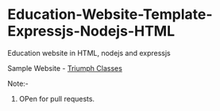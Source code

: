 # Education-Website-Template-Expressjs-Nodejs-HTML
Education website in HTML, nodejs and expressjs


Sample Website - <a href="http://triumphclasses.online" target="_blank">Triumph Classes </a>

Note:-
1. OPen for pull requests.
